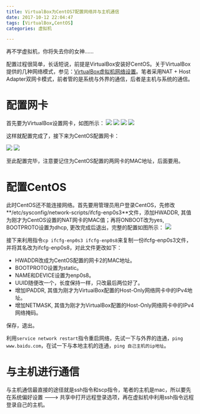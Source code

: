 ```yaml
---
title: VirtualBox为CentOS7配置网络并与主机通信
date: 2017-10-12 22:04:47
tags: [VirtualBox,CentOS]
categories: 虚拟机

---
```

再不学虚拟机，你将失去你的女神……

<!--more-->

配置过程很简单，长话短说，前提是VirtualBox安装好CentOS。关于VirtualBox提供的几种网络模式，参见：[VirtualBox虚拟机网络设置](https://www.douban.com/group/topic/15558388/)。笔者采用NAT + Host Adapter双网卡模式，前者管的是系统与外界的通信，后者是主机与系统的通信。

# 配置网卡
首先要为VirtualBox设置网卡，如图所示：
![](http://ok34fi9ya.bkt.clouddn.com/%E5%B1%8F%E5%B9%95%E5%BF%AB%E7%85%A7%202017-10-12%20%E4%B8%8B%E5%8D%8810.13.53.png)
![](http://ok34fi9ya.bkt.clouddn.com/%E5%B1%8F%E5%B9%95%E5%BF%AB%E7%85%A7%202017-10-12%20%E4%B8%8B%E5%8D%8810.14.42.png)
![](http://ok34fi9ya.bkt.clouddn.com/%E5%B1%8F%E5%B9%95%E5%BF%AB%E7%85%A7%202017-10-12%20%E4%B8%8B%E5%8D%8810.15.19.png)
![](http://ok34fi9ya.bkt.clouddn.com/%E5%B1%8F%E5%B9%95%E5%BF%AB%E7%85%A7%202017-10-12%20%E4%B8%8B%E5%8D%8810.17.22.png)

这样就配置完成了，接下来为CentOS配置网卡：

![](http://ok34fi9ya.bkt.clouddn.com/%E5%B1%8F%E5%B9%95%E5%BF%AB%E7%85%A7%202017-10-12%20%E4%B8%8B%E5%8D%8810.19.13.png)
![](http://ok34fi9ya.bkt.clouddn.com/%E5%B1%8F%E5%B9%95%E5%BF%AB%E7%85%A7%202017-10-12%20%E4%B8%8B%E5%8D%8810.19.59.png)

至此配置完毕，注意要记住为CentOS配置的两网卡的MAC地址，后面要用。
# 配置CentOS
此时CentOS还不能连接网络。首先要用管理员用户登录CentOS，先修改**/etc/sysconfig/network-scripts/ifcfg-enp0s3**文件，添加HWADDR, 其值为刚才为CentOS设置的NAT网卡的MAC值；再将ONBOOT改为yes, BOOTPROTO设置为dhcp, 更改完成后退出，完整的配置如图所示：
![](http://ok34fi9ya.bkt.clouddn.com/%E5%B1%8F%E5%B9%95%E5%BF%AB%E7%85%A7%202017-10-12%20%E4%B8%8B%E5%8D%8810.29.32.png)

接下来利用指令``cp ifcfg-enp0s3 ifcfg-enp0s8``来复制一份ifcfg-enp0s3文件，并将其名改为ifcfg-enp0s8，对此文件更改如下：

- HWADDR改成为CentOS配置的网卡2的MAC地址。
- BOOTPROTO设置为static。
- NAME和DEVICE设置为enp0s8。
- UUID随便改一个，长度保持一样，只改最后两位好了。
- 增加IPADDR, 其值为刚才为VirtualBox配置的Host-Only网络网卡中的IPv4地址。
- 增加NETMASK, 其值为刚才为VirtualBox配置的Host-Only网络网卡中的IPv4网络掩码。

保存，退出。

利用``service network restart``指令重启网络，先试一下与外界的连通，``ping www.baidu.com``，在试一下与本地主机的连通，``ping 自己主机的ip地址``。

# 与主机进行通信
与主机通信最直接的途径就是ssh指令和scp指令，笔者的主机是mac，所以要先在系统偏好设置 ---> 共享中打开远程登录选项，再在虚拟机中利用ssh指令远程登录自己的主机。



